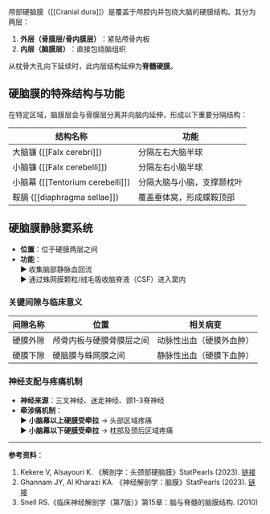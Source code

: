 颅部硬脑膜（[[Cranial dura]]）是覆盖于颅腔内并包绕大脑的硬膜结构。其分为两层：

1. ​**​外层（骨膜层/骨内膜层）​**​：紧贴颅骨内板
2. ​**​内层（脑膜层）​**​：直接包绕脑组织

从枕骨大孔向下延续时，此内层结构延伸为​**​脊髓硬膜​**​。

## 硬脑膜的特殊结构与功能

在特定区域，脑膜层会与骨膜层分离并向脑内延伸，形成以下重要分隔结构：

| ​**​结构名称​**​                  | ​**​功能​**​    |
| ----------------------------- | ------------- |
| 大脑镰 ([[Falx cerebri]])        | 分隔左右大脑半球      |
| 小脑镰 ([[Falx cerebelli]])      | 分隔左右小脑半球      |
| 小脑幕 ([[Tentorium cerebelli]]) | 分隔大脑与小脑，支撑颞枕叶 |
| 鞍膈 ([[diaphragma sellae]])    | 覆盖垂体窝，形成蝶鞍顶部  |
## 硬脑膜静脉窦系统

- ​**​位置​**​：位于硬膜两层之间
- ​**​功能​**​：  
    ▶ 收集脑部静脉血回流  
    ▶ 通过蛛网膜颗粒/绒毛吸收脑脊液（CSF）进入窦内

### 关键间隙与临床意义

|​**​间隙名称​**​|​**​位置​**​|​**​相关病变​**​|
|---|---|---|
|硬膜外隙|颅骨内板与硬膜骨膜层之间|动脉性出血（硬膜外血肿）|
|硬膜下隙|硬脑膜与蛛网膜之间|静脉性出血（硬膜下血肿）|

### 神经支配与疼痛机制

- ​**​神经来源​**​：三叉神经、迷走神经、颈1-3脊神经
- ​**​牵涉痛机制​**​：  
    ▶ ​**​小脑幕以上硬膜受牵拉​**​ → 头部区域疼痛  
    ▶ ​**​小脑幕以下硬膜受牵拉​**​ → 枕部及颈后区域疼痛

---

​**​参考资料​**​：

1. Kekere V, Alsayouri K. 《解剖学：头颈部硬脑膜》StatPearls (2023). [链接](https://www.ncbi.nlm.nih.gov/books/NBK545301/)
2. Ghannam JY, Al Kharazi KA. 《神经解剖学：脑膜》StatPearls (2023). [链接](https://www.ncbi.nlm.nih.gov/books/NBK539882/)
3. Snell RS.《临床神经解剖学（第7版）》第15章：脑与脊髓的脑膜结构. (2010)